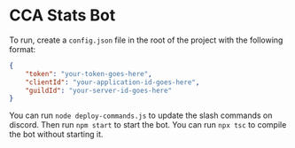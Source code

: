 # CCA Stats Bot

To run, create a `config.json` file in the root of the project with the following format:

```json
{
	"token": "your-token-goes-here",
	"clientId": "your-application-id-goes-here",
	"guildId": "your-server-id-goes-here"
}
```
You can run `node deploy-commands.js` to update the slash commands on discord.
Then run `npm start` to start the bot. You can run `npx tsc` to compile the bot without starting it.